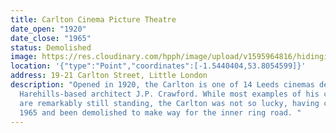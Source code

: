 ```yaml
---
title: Carlton Cinema Picture Theatre
date_open: "1920"
date_close: "1965"
status: Demolished
image: https://res.cloudinary.com/hpph/image/upload/v1595964816/hidinginplainsight/carltoncinemapicturetheatre.svg
location: '{"type":"Point","coordinates":[-1.5440404,53.8054599]}'
address: 19-21 Carlton Street, Little London
description: "Opened in 1920, the Carlton is one of 14 Leeds cinemas designed by
  Harehills-based architect J.P. Crawford. While most examples of his cinemas
  are remarkably still standing, the Carlton was not so lucky, having closed in
  1965 and been demolished to make way for the inner ring road. "
---
```

